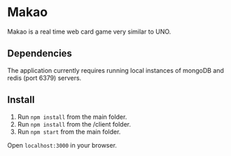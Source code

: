 # Makao

Makao is a real time web card game very similar to UNO.

## Dependencies

The application currently requires running local instances of mongoDB and redis (port 6379) servers.

## Install

1. Run `npm install` from the main folder.
2. Run `npm install` from the /client folder.
3. Run `npm start` from the main folder.

Open `localhost:3000` in your browser.
